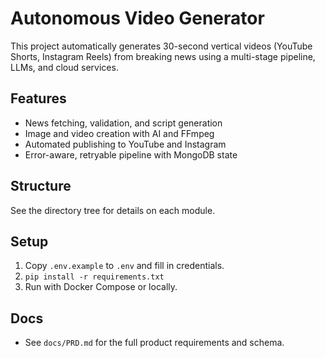 # Autonomous Video Generator

This project automatically generates 30-second vertical videos (YouTube Shorts, Instagram Reels) from breaking news using a multi-stage pipeline, LLMs, and cloud services.

## Features
- News fetching, validation, and script generation
- Image and video creation with AI and FFmpeg
- Automated publishing to YouTube and Instagram
- Error-aware, retryable pipeline with MongoDB state

## Structure
See the directory tree for details on each module.

## Setup
1. Copy `.env.example` to `.env` and fill in credentials.
2. `pip install -r requirements.txt`
3. Run with Docker Compose or locally.

## Docs
- See `docs/PRD.md` for the full product requirements and schema. 